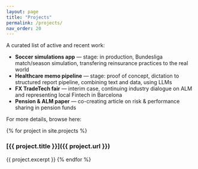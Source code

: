 ```yaml
---
layout: page
title: "Projects"
permalink: /projects/
nav_order: 20
---
```


A curated list of active and recent work:

- **Soccer simulations app** — stage: in production, Bundesliga match/season simulation, transfering reinsurance practices to the real world
- **Healthcare memo pipeline** — stage: proof of concept, dictation to structured report pipeline, combining text and data, using LLMs
- **FX TradeTech fair** — interim case, continuing industry dialogue on ALM and representing local Fintech in Barcelona
- **Pension & ALM paper** — co-creating article on risk & performance sharing in pension funds

For more details, browse here:

{% for project in site.projects %}
### [{{ project.title }}]({{ project.url }})
{{ project.excerpt }}
{% endfor %}